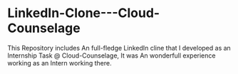 # LinkedIn-Clone---Cloud-Counselage
This Repository includes An full-fledge LinkedIn cline that I developed as an Internship Task @ Cloud-Counselage, It was An wonderfull experience working as an Intern working there.
